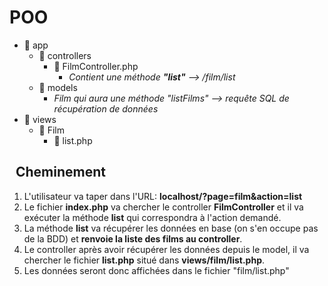 # POO

- 📂 app
  - 📂 controllers
    - 📝 FilmController.php
      - _Contient une méthode **"list"** --> /film/list_
  - 📂 models
    - _Film qui aura une méthode "listFilms" --> requête SQL de récupération de données_
- 📂 views
  - 📂 Film
    - 📝 list.php

##   Cheminement

1. L'utilisateur va taper dans l'URL: **localhost/?page=film&action=list**
2. Le fichier **index.php** va chercher le controller **FilmController** et il va exécuter la méthode **list** qui correspondra à l'action demandé.
3. La méthode **list** va récupérer les données en base (on s'en occupe pas de la BDD) et **renvoie la liste des films au controller**.
4. Le controller après avoir récupérer les données depuis le model, il va chercher le fichier **list.php** situé dans **views/film/list.php**.
5. Les données seront donc affichées dans le fichier "film/list.php"
